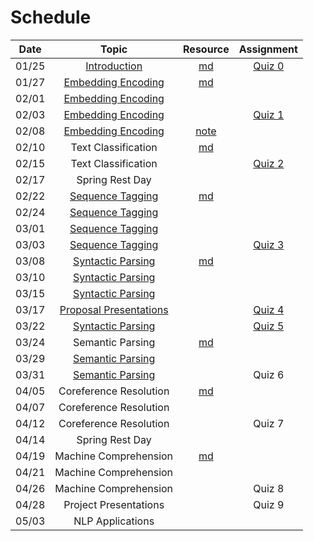 Schedule
=====

|Date | Topic | Resource | Assignment |
|:---:|:---:|:---:|:---:|
|01/25| [Introduction](https://emory.zoom.us/rec/share/xL4YqPtVdPrb_1H6FB7zs6kfKm-XIUB0QwglSpq88-ue3lQSF_s1ifYHR03lb5mP.leLwQqA3y0V_BMVL) | [md](syllabus.md) | [Quiz 0](quiz/quiz0.md) |
|01/27| [Embedding Encoding](https://emory.zoom.us/rec/share/uj8gb8LVPEpbPmey5KS-QsD4XbmSIRcRFo4YmiOvRroRibpFRGKChmASU-YUOfv7.3dIEGQ_hLL00liVR) | [md](embedding_encoding.md) |  |
|02/01| [Embedding Encoding](https://emory.zoom.us/rec/play/eKZp5HLwkKDuNW5rlzbx7B31EREkSsYrqlXzCPcSZ1ydiPg_HQUeH5bEvszHUEzEkVe2dBWpkbpFMKnq.kSqR_wby1ZRIjcRZ) |  |  |
|02/03| [Embedding Encoding](https://emory.zoom.us/rec/share/3wHSp8M_bqiITrFZJyh5Kd-kHERrBo42Spl5wFFpHi2x4vwU2uJLphS73F4RE97t.Txq1CvV5F0uARfvS) |  | [Quiz 1](quiz/quiz1.md) |
|02/08| [Embedding Encoding](https://emory.zoom.us/rec/share/oCW2sAlu9LqdJYsk0galaId0gFFwdMjwpTuVm6CVDsw9jEB9M6vYL52_Mx_RO1e7.gcse2QXzmRjIDxfB) | [note](https://drive.google.com/file/d/1yE9SzpnkH4iDFfxbMInSwoaE07IdEWwK/view?usp=sharing) |  |
|02/10| Text Classification | [md](text_classification.md) |  |
|02/15| Text Classification |  | [Quiz 2](quiz/quiz2.md) |
|02/17| Spring Rest Day |  |  |
|02/22| [Sequence Tagging](https://emory.zoom.us/rec/share/L01jwxrlLbXZmAjeQ74K9UiZqEivhIKh9qOMszElrs4acwaKTf0H4k4pNaRTKF_D.MtMdFJpLPDF4SNXf) | [md](sequence_tagging.md) |  |
|02/24| [Sequence Tagging](https://emory.zoom.us/rec/share/w6X_TJzl33o9wH4pCOOPYIGI1f5SfvUmiACscxLpuSA9vbHxGwQZsz8W9iGOFWmR.A3iDCQYvbrAJyR_E) |  |  |
|03/01| [Sequence Tagging](https://emory.zoom.us/rec/share/a5h829ujlojOEHiUNFGEdsNUOq2RmIeApkdE4j8BUq3ni1iDylJDCjIqiaZDsDP7.LmzVxietB9Pi91YA) |  |  |
|03/03| [Sequence Tagging](https://emory.zoom.us/rec/share/bfxJkFSoM4Dgz4vtETzs9L2JFt5Z6tjGUuiKflK-GQOwSb2nAKJWqtS-W7R6C55X.Uy9ukr9o5aReIPVg)  |  | [Quiz 3](quiz/quiz3.md) |
|03/08| [Syntactic Parsing](https://emory.zoom.us/rec/share/QUrjkNWi7JI1kf3-DNiC46DT0EiSIf0wAGhZnLpZ0vl7-wPcuDy34Fty5z057TEU.Ew8r_aj8bgsLubwi) | [md](syntactic_parsing.md) |  |
|03/10| [Syntactic Parsing](https://emory.zoom.us/rec/share/xNFEEHLS536aXuVxtytPaTTJuMYc6Tdj74Nmdubn6ChYOS3tVOT2U2LMSAGJiNTA.-Jtu9fuZssTRog5C) |  |  |
|03/15| [Syntactic Parsing](https://emory.zoom.us/rec/share/Tf8XzBDcO5jpWpjA95A2dXLuva8s4fMV0hOauA9OlEu1PRJiMEhZiriHg94_PrcT.Cfpru_WPyRdxM0W4?startTime=1615411357000) |  |  |
|03/17| [Proposal Presentations](https://emory.zoom.us/rec/share/QMDaMlN6ZzMIK7KRb_o_pJeszO2021K5sd1YI4Ze8jEq9FjHF3Bs_QWKSEnnSFW8.8wRK1hcPuBmKOsX7) |  | [Quiz 4](quiz/quiz4.md) |
|03/22| [Syntactic Parsing](https://emory.zoom.us/rec/share/8I1OapPppA9_JbgpZ2PhoqIMP8KZkARq95bs0TMIb8rBm_kZ4nIiivNxtLmkQNCh.PXzGLPH92lfEGw9R?startTime=1616444482000) |  | [Quiz 5](quiz/quiz5.md) |
|03/24| Semantic Parsing | [md](semantic_parsing.md) |  |
|03/29| [Semantic Parsing](https://emory.zoom.us/rec/share/h7tFjt9NdgD29Mi5SCA7ed98jqDO8NdU4r159Xu_vdVWHe4bfJpme1BZjuIAek2v.BcLErZ31gLyPT5Yf) |  |  |
|03/31| [Semantic Parsing](https://emory.zoom.us/rec/share/g5j-NZlghb18GcCuS8t_hWTk6OKTt7FB5L3mVmEbLdbk_94-OYR0K5PkcUPkaRk.uO1mLF_OXRIW0jAP?startTime) |  | Quiz 6 |
|04/05| Coreference Resolution | [md](coreference_resolution.md) |  |
|04/07| Coreference Resolution |  |  |
|04/12| Coreference Resolution |  | Quiz 7 |
|04/14| Spring Rest Day |  |  |
|04/19| Machine Comprehension  | [md](machine_comprehension.md) |  |
|04/21| Machine Comprehension  |  |  |
|04/26| Machine Comprehension |  | Quiz 8 |
|04/28| Project Presentations |  | Quiz 9 |
|05/03| NLP Applications |  |  |



<!-- 
0: 2
1: 4
2: 4
3: 4
4: 4
5: 3
6: 4
7: 4
8: 4
9: 3 -->

